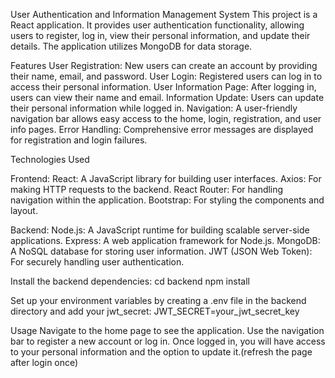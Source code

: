 User Authentication and Information Management System
This project is a React application. It provides user authentication functionality, allowing users to register, log in, view their personal information, and update their details. The application utilizes MongoDB for data storage.

Features
User Registration: New users can create an account by providing their name, email, and password.
User Login: Registered users can log in to access their personal information.
User Information Page: After logging in, users can view their name and email.
Information Update: Users can update their personal information while logged in.
Navigation: A user-friendly navigation bar allows easy access to the home, login, registration, and user info pages.
Error Handling: Comprehensive error messages are displayed for registration and login failures.

Technologies Used

Frontend:
React: A JavaScript library for building user interfaces.
Axios: For making HTTP requests to the backend.
React Router: For handling navigation within the application.
Bootstrap: For styling the components and layout.

Backend:
Node.js: A JavaScript runtime for building scalable server-side applications.
Express: A web application framework for Node.js.
MongoDB: A NoSQL database for storing user information.
JWT (JSON Web Token): For securely handling user authentication.

Install the backend dependencies:
cd backend
npm install

Set up your environment variables by creating a .env file in the backend directory and add your jwt_secret:
JWT_SECRET=your_jwt_secret_key

Usage
Navigate to the home page to see the application.
Use the navigation bar to register a new account or log in.
Once logged in, you will have access to your personal information and the option to update it.(refresh the page after login once)
